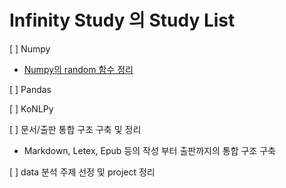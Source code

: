 <!--
Write by infinityStudy, 2018-06-01
-->

# Infinity Study 의 Study List

[ ] Numpy

- [Numpy의 random 함수 정리](https://github.com/infinityStudy/testProject/blob/master/organizing-at-note/03(python)Numpy_random.ipynb)

[ ] Pandas

[ ] KoNLPy

[ ] 문서/출판 통합 구조 구축 및 정리

* Markdown, Letex, Epub 등의 작성 부터 출판까지의 통합 구조 구축

[ ] data 분석 주제 선정 및 project 정리
